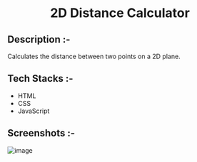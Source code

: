 # <p align="center">2D Distance Calculator</p>

## Description :-

Calculates the distance between two points on a 2D plane.

## Tech Stacks :-

- HTML
- CSS
- JavaScript

## Screenshots :-

![image](https://github.com/Rakesh9100/CalcDiverse/assets/73993775/ebc5191e-87c5-4e63-aae1-ec9e72bec5db)
